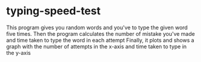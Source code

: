 # typing-speed-test
This program gives you random words and you've to type the given word five times.
Then the program calculates the number of mistake you've made and time taken to type the word in each attempt
Finally, it plots and shows a graph with the number of attempts in the x-axis and time taken to type in the y-axis

